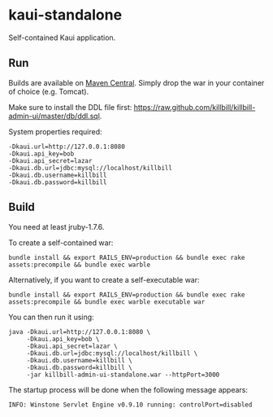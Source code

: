 kaui-standalone
===============

Self-contained Kaui application.

Run
---

Builds are available on [Maven Central](http://search.maven.org/#search%7Cga%7C1%7Cg%3A%22org.kill-bill.billing.kaui%22%20a%3A%22kaui-standalone%22). Simply drop the war in your container of choice (e.g. Tomcat).

Make sure to install the DDL file first: https://raw.github.com/killbill/killbill-admin-ui/master/db/ddl.sql.

System properties required:

```
-Dkaui.url=http://127.0.0.1:8080
-Dkaui.api_key=bob
-Dkaui.api_secret=lazar
-Dkaui.db.url=jdbc:mysql://localhost/killbill
-Dkaui.db.username=killbill
-Dkaui.db.password=killbill
```


Build
-----

You need at least jruby-1.7.6.

To create a self-contained war:

```
bundle install && export RAILS_ENV=production && bundle exec rake assets:precompile && bundle exec warble
```


Alternatively, if you want to create a self-executable war:

```
bundle install && export RAILS_ENV=production && bundle exec rake assets:precompile && bundle exec warble executable war
```

You can then run it using:

```
java -Dkaui.url=http://127.0.0.1:8080 \
     -Dkaui.api_key=bob \
     -Dkaui.api_secret=lazar \
     -Dkaui.db.url=jdbc:mysql://localhost/killbill \
     -Dkaui.db.username=killbill \
     -Dkaui.db.password=killbill \
     -jar killbill-admin-ui-standalone.war --httpPort=3000
```

The startup process will be done when the following message appears:

```
INFO: Winstone Servlet Engine v0.9.10 running: controlPort=disabled
```

